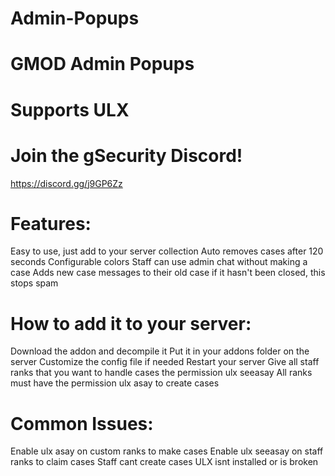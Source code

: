 # Admin-Popups

# GMOD Admin Popups

# Supports ULX

# Join the gSecurity Discord!
https://discord.gg/j9GP6Zz


# Features:
Easy to use, just add to your server collection
Auto removes cases after 120 seconds
Configurable colors
Staff can use admin chat without making a case
Adds new case messages to their old case if it hasn't been closed, this stops spam

# How to add it to your server:
Download the addon and decompile it
Put it in your addons folder on the server
Customize the config file if needed
Restart your server
Give all staff ranks that you want to handle cases the permission ulx seeasay
All ranks must have the permission ulx asay to create cases

# Common Issues:
Enable ulx asay on custom ranks to make cases
Enable ulx seeasay on staff ranks to claim cases
Staff cant create cases
ULX isnt installed or is broken
